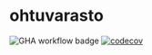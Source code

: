 # ohtuvarasto

![GHA workflow badge](https://github.com/serze10/ohtuvarasto/actions/workflows/main.yml/badge.svg)
[![codecov](https://codecov.io/github/serze10/ohtuvarasto/graph/badge.svg?token=LY1T5DMW2Z)](https://codecov.io/github/serze10/ohtuvarasto)
